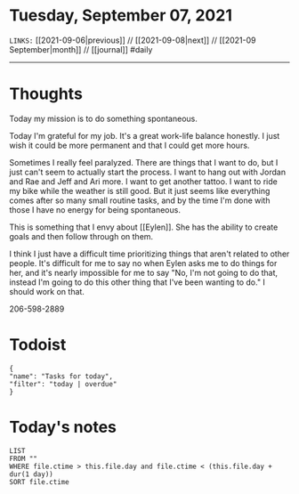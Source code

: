 # Tuesday, September 07, 2021
`LINKS:` [[2021-09-06|previous]] // [[2021-09-08|next]] // [[2021-09 September|month]] // [[journal]] 
#daily

---
# Thoughts
Today my mission is to do something spontaneous. 

Today I'm grateful for my job. It's a great work-life balance honestly. I just wish it could be more permanent and that I could get more hours. 

Sometimes I really feel paralyzed. There are things that I want to do, but I just can't seem to actually start the process. I want to hang out with Jordan and Rae and Jeff and Ari more. I want to get another tattoo. I want to ride my bike while the weather is still good. But it just seems like everything comes after so many small routine tasks, and by the time I'm done with those I have no energy for being spontaneous. 

This is something that I envy about [[Eylen]]. She has the ability to create goals and then follow through on them. 

I think I just have a difficult time prioritizing things that aren't related to other people. It's difficult for me to say no when Eylen asks me to do things for her, and it's nearly impossible for me to say "No, I'm not going to do that, instead I'm going to do this other thing that I've been wanting to do." I should work on that.

206-598-2889

# Todoist
```todoist
{
"name": "Tasks for today",
"filter": "today | overdue"
}
```

# Today's notes
```dataview
LIST 
FROM ""
WHERE file.ctime > this.file.day and file.ctime < (this.file.day + dur(1 day))
SORT file.ctime
```
